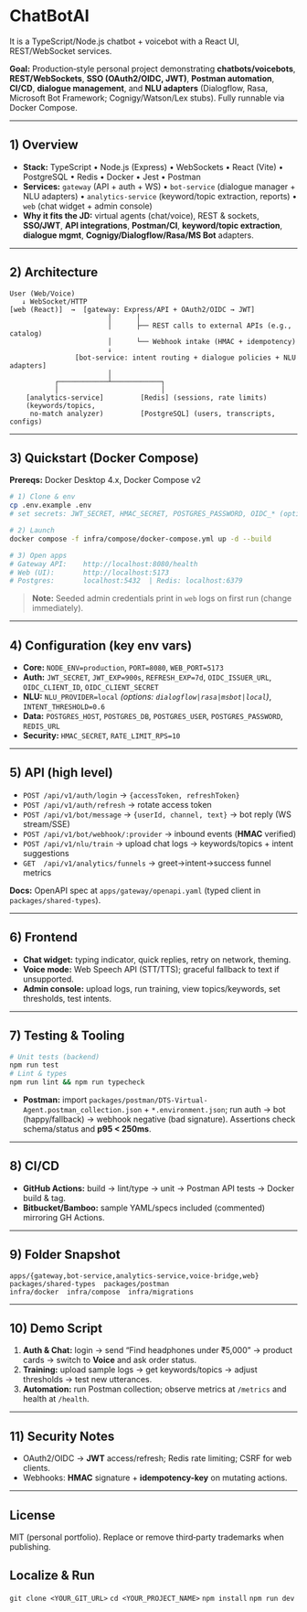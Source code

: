 # ChatBotAI
It is a TypeScript/Node.js chatbot + voicebot with a React UI, REST/WebSocket services. 

**Goal:** Production‑style personal project demonstrating **chatbots/voicebots**, **REST/WebSockets**, **SSO (OAuth2/OIDC, JWT)**, **Postman automation**, **CI/CD**, **dialogue management**, and **NLU adapters** (Dialogflow, Rasa, Microsoft Bot Framework; Cognigy/Watson/Lex stubs). Fully runnable via Docker Compose.

---

## 1) Overview

* **Stack:** TypeScript • Node.js (Express) • WebSockets • React (Vite) • PostgreSQL • Redis • Docker • Jest • Postman
* **Services:** `gateway` (API + auth + WS) • `bot-service` (dialogue manager + NLU adapters) • `analytics-service` (keyword/topic extraction, reports) • `web` (chat widget + admin console)
* **Why it fits the JD:** virtual agents (chat/voice), REST & sockets, **SSO/JWT**, **API integrations**, **Postman/CI**, **keyword/topic extraction**, **dialogue mgmt**, **Cognigy/Dialogflow/Rasa/MS Bot** adapters.

---

## 2) Architecture

```
User (Web/Voice)
   ↓ WebSocket/HTTP
[web (React)]  →  [gateway: Express/API + OAuth2/OIDC → JWT]
                        │      │
                        │      ├── REST calls to external APIs (e.g., catalog)
                        │      └── Webhook intake (HMAC + idempotency)
                        ↓
                [bot-service: intent routing + dialogue policies + NLU adapters]
                        │
           ┌────────────┴────────────┐
           │                         │
    [analytics-service]         [Redis] (sessions, rate limits)
    (keywords/topics,           
     no-match analyzer)         [PostgreSQL] (users, transcripts, configs)
```

---

## 3) Quickstart (Docker Compose)

**Prereqs:** Docker Desktop 4.x, Docker Compose v2

```bash
# 1) Clone & env
cp .env.example .env
# set secrets: JWT_SECRET, HMAC_SECRET, POSTGRES_PASSWORD, OIDC_* (optional), NLU_PROVIDER=local

# 2) Launch
docker compose -f infra/compose/docker-compose.yml up -d --build

# 3) Open apps
# Gateway API:    http://localhost:8080/health
# Web (UI):       http://localhost:5173
# Postgres:       localhost:5432  | Redis: localhost:6379
```

> **Note:** Seeded admin credentials print in `web` logs on first run (change immediately).

---

## 4) Configuration (key env vars)

* **Core:** `NODE_ENV=production`, `PORT=8080`, `WEB_PORT=5173`
* **Auth:** `JWT_SECRET`, `JWT_EXP=900s`, `REFRESH_EXP=7d`, `OIDC_ISSUER_URL`, `OIDC_CLIENT_ID`, `OIDC_CLIENT_SECRET`
* **NLU:** `NLU_PROVIDER=local` *(options: `dialogflow|rasa|msbot|local`)*, `INTENT_THRESHOLD=0.6`
* **Data:** `POSTGRES_HOST`, `POSTGRES_DB`, `POSTGRES_USER`, `POSTGRES_PASSWORD`, `REDIS_URL`
* **Security:** `HMAC_SECRET`, `RATE_LIMIT_RPS=10`

---

## 5) API (high level)

* `POST /api/v1/auth/login` → `{accessToken, refreshToken}`
* `POST /api/v1/auth/refresh` → rotate access token
* `POST /api/v1/bot/message` → `{userId, channel, text}` → bot reply (WS stream/SSE)
* `POST /api/v1/bot/webhook/:provider` → inbound events (**HMAC** verified)
* `POST /api/v1/nlu/train` → upload chat logs → keywords/topics + intent suggestions
* `GET  /api/v1/analytics/funnels` → greet→intent→success funnel metrics

**Docs:** OpenAPI spec at `apps/gateway/openapi.yaml` (typed client in `packages/shared-types`).

---

## 6) Frontend

* **Chat widget:** typing indicator, quick replies, retry on network, theming.
* **Voice mode:** Web Speech API (STT/TTS); graceful fallback to text if unsupported.
* **Admin console:** upload logs, run training, view topics/keywords, set thresholds, test intents.

---

## 7) Testing & Tooling

```bash
# Unit tests (backend)
npm run test
# Lint & types
npm run lint && npm run typecheck
```

* **Postman:** import `packages/postman/DTS-Virtual-Agent.postman_collection.json` + `*.environment.json`; run auth → bot (happy/fallback) → webhook negative (bad signature). Assertions check schema/status and **p95 < 250ms**.

---

## 8) CI/CD

* **GitHub Actions:** build → lint/type → unit → Postman API tests → Docker build & tag.
* **Bitbucket/Bamboo:** sample YAML/specs included (commented) mirroring GH Actions.

---

## 9) Folder Snapshot

```
apps/{gateway,bot-service,analytics-service,voice-bridge,web}
packages/shared-types  packages/postman
infra/docker  infra/compose  infra/migrations
```

---

## 10) Demo Script

1. **Auth & Chat:** login → send “Find headphones under ₹5,000” → product cards → switch to **Voice** and ask order status.
2. **Training:** upload sample logs → get keywords/topics → adjust thresholds → test new utterances.
3. **Automation:** run Postman collection; observe metrics at `/metrics` and health at `/health`.

---

## 11) Security Notes

* OAuth2/OIDC → **JWT** access/refresh; Redis rate limiting; CSRF for web clients.
* Webhooks: **HMAC** signature + **idempotency-key** on mutating actions.

---

## License

MIT (personal portfolio). Replace or remove third‑party trademarks when publishing.

## Localize & Run

`git clone <YOUR_GIT_URL>`
`cd <YOUR_PROJECT_NAME>`
`npm install`
`npm run dev`

